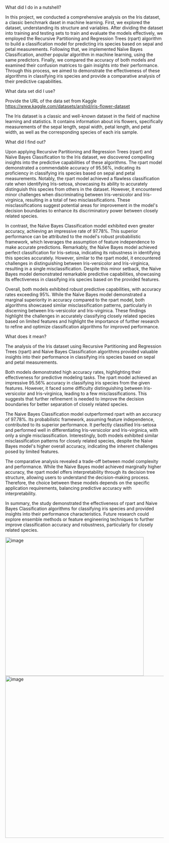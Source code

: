 What did I do in a nutshell?

In this project, we conducted a comprehensive analysis on the Iris dataset, a classic benchmark daset in machine learning. First, we explored the dataset, understanding its structure and variables. After dividing the dataset into training and testing sets to train and evaluate the models effectively, we employed the Recursive Partitioning and Regression Trees (rpart) algorithm to build a classification model for predicting iris species based on sepal and petal measurements. Following that, we implemented Naïve Bayes Classification, another popular algorithm in machine learning, using the same predictors. Finally, we compared the accuracy of both models and examined their confusion matrices to gain insights into their performance. Through this process, we aimed to demonstrate the effectiveness of these algorithms in classifying iris species and provide a comparative analysis of their predictive capabilities.

What data set did I use?

Provide the URL of the data set from Kaggle 
https://www.kaggle.com/datasets/arshid/iris-flower-dataset 

The Iris dataset is a classic and well-known dataset in the field of machine learning and statistics. It contains information about iris flowers, specifically measurements of the sepal length, sepal width, petal length, and petal width, as well as the corresponding species of each iris sample.

What did I find out?

Upon applying Recursive Partitioning and Regression Trees (rpart) and Naïve Bayes Classification to the Iris dataset, we discovered compelling insights into the predictive capabilities of these algorithms. The rpart model demonstrated a commendable accuracy of 95.56%, indicating its proficiency in classifying iris species based on sepal and petal measurements. Notably, the rpart model achieved a flawless classification rate when identifying Iris-setosa, showcasing its ability to accurately distinguish this species from others in the dataset. However, it encountered minor challenges when discriminating between Iris-versicolor and Iris-virginica, resulting in a total of two misclassifications. These misclassifications suggest potential areas for improvement in the model's decision boundaries to enhance its discriminatory power between closely related species.

In contrast, the Naïve Bayes Classification model exhibited even greater accuracy, achieving an impressive rate of 97.78%. This superior performance can be attributed to the model's robust probabilistic framework, which leverages the assumption of feature independence to make accurate predictions. Remarkably, the Naïve Bayes model achieved perfect classification for Iris-setosa, indicating its robustness in identifying this species accurately. However, similar to the rpart model, it encountered challenges in distinguishing between Iris-versicolor and Iris-virginica, resulting in a single misclassification. Despite this minor setback, the Naïve Bayes model demonstrated remarkable predictive capabilities, showcasing its effectiveness in classifying iris species based on the provided features.

Overall, both models exhibited robust predictive capabilities, with accuracy rates exceeding 95%. While the Naïve Bayes model demonstrated a marginal superiority in accuracy compared to the rpart model, both algorithms showcased similar misclassification patterns, particularly in discerning between Iris-versicolor and Iris-virginica. These findings highlight the challenges in accurately classifying closely related species based on limited features and highlight the importance of further research to refine and optimize classification algorithms for improved performance.

What does it mean?

The analysis of the Iris dataset using Recursive Partitioning and Regression Trees (rpart) and Naive Bayes Classification algorithms provided valuable insights into their performance in classifying iris species based on sepal and petal measurements.

Both models demonstrated high accuracy rates, highlighting their effectiveness for predictive modeling tasks. The rpart model achieved an impressive 95.56% accuracy in classifying iris species from the given features. However, it faced some difficulty distinguishing between Iris-versicolor and Iris-virginica, leading to a few misclassifications. This suggests that further refinement is needed to improve the decision boundaries for better separation of closely related species.

The Naive Bayes Classification model outperformed rpart with an accuracy of 97.78%. Its probabilistic framework, assuming feature independence, contributed to its superior performance. It perfectly classified Iris-setosa and performed well in differentiating Iris-versicolor and Iris-virginica, with only a single misclassification. Interestingly, both models exhibited similar misclassification patterns for closely related species, despite the Naive Bayes model's higher overall accuracy, indicating the inherent challenges posed by limited features.

The comparative analysis revealed a trade-off between model complexity and performance. While the Naive Bayes model achieved marginally higher accuracy, the rpart model offers interpretability through its decision tree structure, allowing users to understand the decision-making process. Therefore, the choice between these models depends on the specific application requirements, balancing predictive accuracy with interpretability.

In summary, the study demonstrated the effectiveness of rpart and Naive Bayes Classification algorithms for classifying iris species and provided insights into their performance characteristics. Future research could explore ensemble methods or feature engineering techniques to further improve classification accuracy and robustness, particularly for closely related species.

<img width="440" alt="image" src="https://github.com/user-attachments/assets/e85a21cf-2370-4a20-b54a-f2d93fa55c64">
<img width="514" alt="image" src="https://github.com/user-attachments/assets/087e9f09-6877-4fc4-b7fb-b30ec85595a7">

